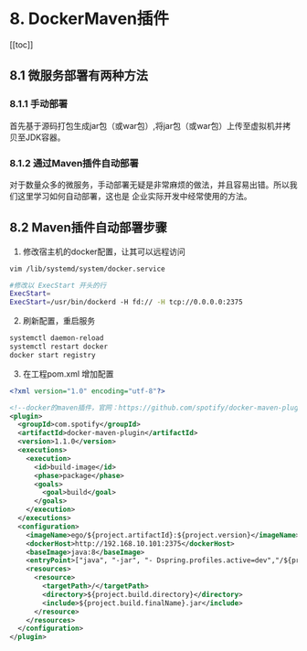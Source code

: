 # 8. DockerMaven插件
[[toc]]
## 8.1 微服务部署有两种方法
### 8.1.1 手动部署

首先基于源码打包生成jar包（或war包）,将jar包（或war包）上传至虚拟机并拷贝至JDK容器。

### 8.1.2 通过Maven插件自动部署
对于数量众多的微服务，手动部署无疑是非常麻烦的做法，并且容易出错。所以我们这里学习如何自动部署，这也是
企业实际开发中经常使用的方法。

## 8.2 Maven插件自动部署步骤

1. 修改宿主机的docker配置，让其可以远程访问

```sh
vim /lib/systemd/system/docker.service

#修改以 ExecStart 开头的行
ExecStart= 
ExecStart=/usr/bin/dockerd -H fd:// -H tcp://0.0.0.0:2375
```

2. 刷新配置，重启服务

```sh
systemctl daemon-reload 
systemctl restart docker 
docker start registry
```
3. 在工程pom.xml 增加配置

```xml
<?xml version="1.0" encoding="utf-8"?>

<!--docker的maven插件，官网：https://github.com/spotify/docker-maven-plugin-->
<plugin> 
  <groupId>com.spotify</groupId>  
  <artifactId>docker-maven-plugin</artifactId>  
  <version>1.1.0</version>  
  <executions> 
    <execution> 
      <id>build-image</id>  
      <phase>package</phase>  
      <goals> 
        <goal>build</goal> 
      </goals> 
    </execution> 
  </executions>  
  <configuration> 
    <imageName>ego/${project.artifactId}:${project.version}</imageName>  
    <dockerHost>http://192.168.10.101:2375</dockerHost>  
    <baseImage>java:8</baseImage>  
    <entryPoint>["java", "-jar", "- Dspring.profiles.active=dev","/${project.build.finalName}.jar"]</entryPoint>  
    <resources> 
      <resource> 
        <targetPath>/</targetPath>  
        <directory>${project.build.directory}</directory>  
        <include>${project.build.finalName}.jar</include> 
      </resource> 
    </resources> 
  </configuration> 
</plugin>
```